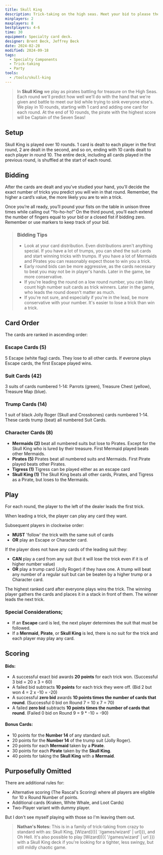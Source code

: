 ```yaml
---
title: Skull King
description: Trick-taking on the high seas. Meet your bid to please the Skull King.
minplayers: 2
maxplayers: 8
bestplayers: 4-6
time: 30
equipment: Specialty card deck.
designer: Brent Beck, Jeffrey Beck
date: 2024-02-28
modified: 2024-09-18
tags:
  - Specialty Components
  - Trick-taking
  - Party
tools:
  - /tools/skull-king
---
```


> In **Skull King** we play as pirates battling for treasure on the High Seas. Each round we'll predict how well we'll do with the hand that we're given and battle to meet our bid while trying to sink everyone else's. We play in 10 rounds, starting with 1 card and adding one card for each round. At the end of 10 rounds, the pirate with the highest score will be Captain of the Seven Seas!

## Setup

Skull King is played over 10 rounds. 1 card is dealt to each player in the first round, 2 are dealt in the second, and so on, ending with 10 cards dealt to each player in round 10. The entire deck, including all cards played in the previous round, is shuffled at the start of each round.

## Bidding

After the cards are dealt and you’ve studied your hand, you’ll decide the exact number of tricks you predict you will win in that round. Remember, the higher a card’s value, the more likely you are to win a trick.

Once you’re all ready, you’ll pound your fists on the table in unison three times while calling out “Yo-ho-ho!” On the third pound, you’ll each extend the number of fingers equal to your bid or a closed fist if bidding zero. Remember or use markers to keep track of your bid.

> ### Bidding Tips
>
> * Look at your card distribution. Even distributions aren't anything special. If you have a lot of trumps, you can shed the suit cards and start winning tricks with trumps. If you have a lot of Mermaids and Pirates you can reasonably expect those to win you a trick.
> * Early round bids can be more aggressive, as the cards necessary to beat you may not be in player's hands. Later in the game, be more conservative.
> * If you're leading the round on a low round number, you can likely count high number suit cards as trick winners. Later in the game, who leads the round doesn't matter as much.
> * If you're not sure, and especially if you're in the lead, be more conservative with your number. It's easier to lose a trick than win a trick.

## Card Order

The cards are ranked in ascending order:

### Escape Cards (5)

5 Escape (white flag) cards. They lose to all other cards. If everone plays Escape cards, the first Escape played wins.

### Suit Cards (42)

3 suits of cards numbered 1-14: Parrots (green), Treasure Chest (yellow), Treasure Map (blue).

### Trump Cards (14)

1 suit of black Jolly Roger (Skull and Crossbones) cards numbered 1-14. These cards trump (beat) all numbered Suit Cards.

### Character Cards (8)

- **Mermaids (2)** beat all numbered suits but lose to Pirates. Except for the Skull King who is lured by their treasure. First Mermaid played beats other Mermaids.
- **Pirates (5)** Pirates beat all numbered suits and Mermaids. First Pirate played beats other Pirates.
- **Tigress (1)** Tigress can be played either as an escape card
- **Skull King (1)** The Skull King beats all other cards, Pirates, and Tigress as a Pirate, but loses to the Mermaids.

## Play

For each round, the player to the left of the dealer leads the first trick.

When leading a trick, the player can play any card they want.

Subsequent players in clockwise order:

- **MUST** 'follow' the trick with the same suit of cards
- **OR** play an Escape or Character card.

If the player does not have any cards of the leading suit they:

- **CAN** play a card from any suit (but it will lose the trick even if it is of higher number value)
- **OR** play a trump card (Jolly Roger) if they have one. A trump will beat any number of a regular suit but can be beaten by a higher trump or a Character card.

The highest ranked card after everyone plays wins the trick. The winning player gathers the cards and places it in a stack in front of them. The winner leads the next trick.

### Special Considerations;

- If an **Escape** card is led, the next player determines the suit that must be followed.
- If a **Mermaid**, **Pirate**, or **Skull King** is led, there is no suit for the trick and each player may play any card.

## Scoring

#### Bids:

- A successful exact bid awards **20 points** for each trick won. (Successful 3 bid = 20 x 3 = 60)
- A failed bid subtracts **10 points** for each trick they were off. (Bid 2 but won 4 = 2 x -10 = -20)
- A successful **zero bid** awards **10 points times the number of cards that round**. (Successful 0 bid on Round 7 = 10 x 7 = 70)
- A failed **zero bid** subtracts **10 points times the number of cards that round**. (Failed 0 bid on Round 9 = 9 * -10 = -90)

#### Bonus Cards:

- 10 points for the **Number 14** of any standard suit.
- 20 points for the **Number 14** of the trump suit (Jolly Roger).
- 20 points for each **Mermaid** taken by a **Pirate**.
- 30 points for each **Pirate** taken by the **Skull King**.
- 40 points for taking the **Skull King** with a **Mermaid**.

## Purposefully Omitted

There are additional rules for:

- Alternative scoring (The Rascal's Scoring) where all players are eligible for 10 x Round Number of points.
- Additional cards (Kraken, White Whale, and Loot Cards)
- Two-Player variant with dummy player.

But I don't see myself playing with those so I'm leaving them out.

> **Nathan's Notes:** This is in a family of trick-taking from crazy to standard with as: Skull King, [Wizard]({{ '/games/wizard' | url}}), and Oh Hell. It's also possible to play [Wizard]({{ '/games/wizard' | url }}) with a Skull King deck if you're looking for a tighter, less swingy, but still mildly chaotic game.
